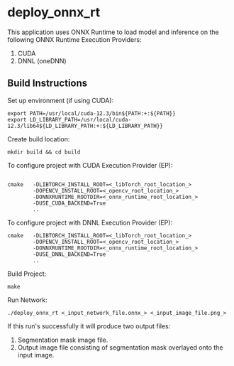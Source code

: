 # deploy_onnx_rt
This application uses ONNX Runtime to load model and inference on the following ONNX Runtime Execution Providers:

1) CUDA
2) DNNL (oneDNN)

## Build Instructions
Set up environment (if using CUDA):

```
export PATH=/usr/local/cuda-12.3/bin${PATH:+:${PATH}}
export LD_LIBRARY_PATH=/usr/local/cuda-12.3/lib64${LD_LIBRARY_PATH:+:${LD_LIBRARY_PATH}}
```

Create build location:

```
mkdir build && cd build

```

To configure project with CUDA Execution Provider (EP):

```

cmake   -DLIBTORCH_INSTALL_ROOT=<_libTorch_root_location_> 
        -DOPENCV_INSTALL_ROOT=<_opencv_root_location_> 
        -DONNXRUNTIME_ROOTDIR=<_onnx_runtime_root_location_>
        -DUSE_CUDA_BACKEND=True
        ..

```

To configure project with DNNL Execution Provider (EP):

```
cmake   -DLIBTORCH_INSTALL_ROOT=<_libTorch_root_location_> 
        -DOPENCV_INSTALL_ROOT=<_opencv_root_location_> 
        -DONNXRUNTIME_ROOTDIR=<_onnx_runtime_root_location_>
        -DUSE_DNNL_BACKEND=True
        ..

```

Build Project:

```
make
```

Run Network:

```
./deploy_onnx_rt <_input_network_file.onnx_> <_input_image_file.png_>
```

If this run's successfully it will produce two output files:

1) Segmentation mask image file.
2) Output image file consisting of segmentation mask overlayed onto the input image.